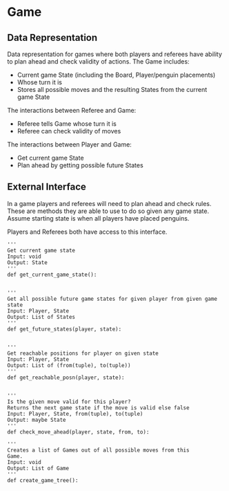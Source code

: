 # Game

## Data Representation
Data representation for games where both players and referees have ability to plan ahead and check validity of actions.
The Game includes:
- Current game State (including the Board, Player/penguin placements)
- Whose turn it is
- Stores all possible moves and the resulting States from the current game State

The interactions between Referee and Game:
- Referee tells Game whose turn it is
- Referee can check validity of moves

The interactions between Player and Game:
- Get current game State
- Plan ahead by getting possible future States

## External Interface
In a game players and referees will need to plan ahead and check rules. These are methods they are able to use to do so given any game state. Assume starting state is when all players have placed penguins.

Players and Referees both have access to this interface.

```
'''
Get current game state
Input: void
Output: State
'''
def get_current_game_state():


'''
Get all possible future game states for given player from given game state
Input: Player, State
Output: List of States
'''
def get_future_states(player, state):


'''
Get reachable positions for player on given state
Input: Player, State
Output: List of (from(tuple), to(tuple))
'''
def get_reachable_posn(player, state):


'''
Is the given move valid for this player? 
Returns the next game state if the move is valid else false
Input: Player, State, from(tuple), to(tuple)
Output: maybe State
'''
def check_move_ahead(player, state, from, to):

'''
Creates a list of Games out of all possible moves from this
Game.
Input: void
Output: List of Game
'''
def create_game_tree():
```

